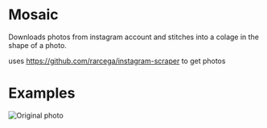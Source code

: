 # Mosaic 
Downloads photos from instagram account and stitches into a colage in the shape of a photo.

uses https://github.com/rarcega/instagram-scraper to get photos

# Examples


![Original photo](https://i.imgur.com/8xwq7Vx.jpg)
